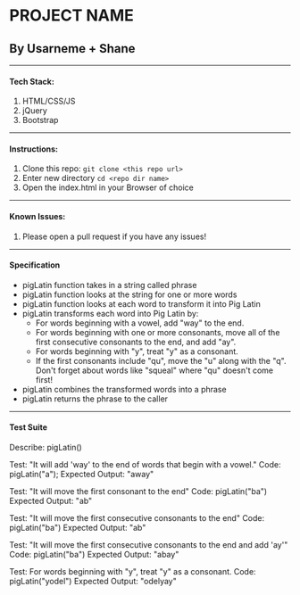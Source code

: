 # PROJECT NAME

## By Usarneme + Shane

---
#### Tech Stack:
1. HTML/CSS/JS
2. jQuery
3. Bootstrap
---
#### Instructions:
1. Clone this repo: `git clone <this repo url>`
2. Enter new directory `cd <repo dir name>`
3. Open the index.html in your Browser of choice
---
#### Known Issues:
1. Please open a pull request if you have any issues!
---

#### Specification
* pigLatin function takes in a string called phrase
* pigLatin function looks at the string for one or more words
* pigLatin function looks at each word to transform it into Pig Latin
* pigLatin transforms each word into Pig Latin by:
  * For words beginning with a vowel, add "way" to the end.
  * For words beginning with one or more consonants, move all of the first consecutive consonants to the end, and add "ay".
  * For words beginning with "y", treat "y" as a consonant.
  * If the first consonants include "qu", move the "u" along with the "q". Don't forget about words like "squeal" where "qu" doesn't come first!
* pigLatin combines the transformed words into a phrase
* pigLatin returns the phrase to the caller

---
#### Test Suite
Describe: pigLatin()

  Test: "It will add 'way' to the end of words that begin with a vowel."
  Code: pigLatin("a");
  Expected Output: "away"

  Test: "It will move the first consonant to the end"
  Code: pigLatin("ba")
  Expected Output: "ab"

  Test: "It will move the first consecutive consonants to the end"
  Code: pigLatin("ba")
  Expected Output: "ab"

  Test: "It will move the first consecutive consonants to the end and add 'ay'"
  Code: pigLatin("ba")
  Expected Output: "abay"

  Test: For words beginning with "y", treat "y" as a consonant.
  Code: pigLatin("yodel")
  Expected Output: "odelyay"

  